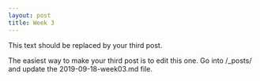 ```yaml
---
layout: post
title: Week 3
---
```



This text should be replaced by your third post.

The easiest way to make your third post is to edit this one.
Go into /_posts/ and update the 2019-09-18-week03.md file.
